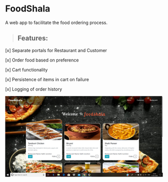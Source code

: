 # FoodShala 
A web app to facilitate the food ordering process.

> ## Features:

[x] Separate portals for Restaurant and Customer

[x] Order food based on preference

[x] Cart functionality

[x] Persistence of items in cart on failure

[x] Logging of order history 

![Screenshot](https://github.com/tushar-kamra/Foodshala/blob/master/ss.png)